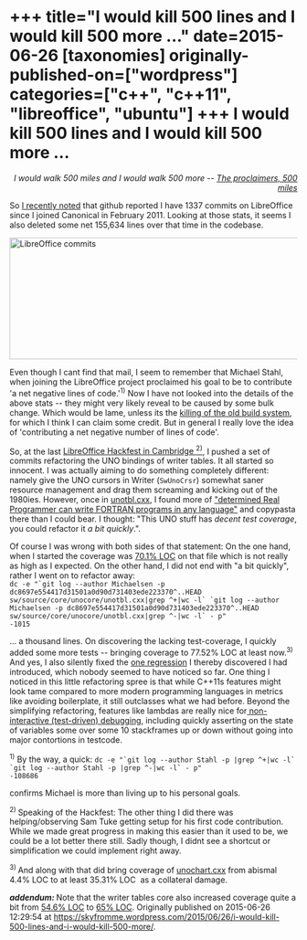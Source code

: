 +++
title="I would kill 500 lines and I would kill 500 more ..."
date=2015-06-26
[taxonomies]
originally-published-on=["wordpress"]
categories=["c++", "c++11", "libreoffice", "ubuntu"]
+++
I would kill 500 lines and I would kill 500 more ...
====================================================

<p style="text-align:right;"><em>I would walk 500 miles and I would walk 500 more</em>
<em>-- <a href="https://www.youtube.com/watch?v=tM0sTNtWDiI">The proclaimers, 500 miles</a></em></p>
<p style="text-align:left;">So <a href="https://twitter.com/Sweet5hark/status/613846026118668288">I recently noted</a> that github reported I have 1337 commits on LibreOffice since I joined Canonical in February 2011. Looking at those stats, it seems I also deleted some net 155,634 lines over that time in the codebase.</p>
<p style="text-align:left;"><a href="https://skyfromme.files.wordpress.com/2015/06/leetcommits.png"><img class="aligncenter size-large wp-image-1078" src="https://skyfromme.files.wordpress.com/2015/06/leetcommits.png?w=519" alt="LibreOffice commits" width="519" height="213" /></a></p>
<p style="text-align:left;">Even though I cant find that mail, I seem to remember that Michael Stahl, when joining the LibreOffice project proclaimed his goal to be to contribute 'a net negative lines of code.'<sup>1)</sup> Now I have not looked into the details of the above stats -- they might very likely reveal to be caused by some bulk change. Which would be lame, unless its the <a href="https://skyfromme.wordpress.com/2013/02/28/one/">killing of the old build system</a>, for which I think I can claim some credit. But in general I really love the idea of 'contributing a net negative number of lines of code'.</p>
<p style="text-align:left;">So, at the last <a href="https://wiki.documentfoundation.org/Hackfest/Cambridge2015">LibreOffice Hackfest in Cambridge <sup>2)</sup></a>, I pushed a set of commits refactoring the UNO bindings of writer tables. It all started so innocent. I was actually aiming to do something completely different: namely give the UNO cursors in Writer (<code>SwUnoCrsr</code>) somewhat saner resource management and drag them screaming and kicking out of the 1980ies. However, once in <a href="https://github.com/LibreOffice/core/blob/master/sw/source/core/unocore/unotbl.cxx">unotbl.cxx</a>, I found more of <a href="http://www.ee.ryerson.ca/~elf/hack/realmen.html">"determined Real Programmer can write FORTRAN programs in any language"</a> and copypasta there than I could bear. I thought: "This UNO stuff has <em>decent test coverage</em>, you could refactor it <em>a bit</em> <em>quickly</em>.".</p>
Of course I was wrong with both sides of that statement: On the one hand, when I started the coverage was <a href="http://dev-builds.libreoffice.org/lcov_reports/master~2014-11-02_22.37.32/sw/source/core/unocore/unotbl.cxx.gcov.html">70.1% LOC</a> on that file which is not really as high as I expected. On the other hand, I did not end with "a bit quickly", rather I went on to refactor away:<code>
dc -e "`git log --author Michaelsen -p dc8697e554417d31501a0d90d731403ede223370^..HEAD sw/source/core/unocore/unotbl.cxx|grep ^+|wc -l` `git log --author Michaelsen -p dc8697e554417d31501a0d90d731403ede223370^..HEAD sw/source/core/unocore/unotbl.cxx|grep ^-|wc -l` - p"
-1015
</code>
<p style="text-align:left;">... a thousand lines. On discovering the lacking test-coverage, I quickly added some more tests -- bringing coverage to 77.52% LOC at least now.<sup>3)</sup> And yes, I also silently fixed the <a href="https://github.com/LibreOffice/core/commit/684d2ad37aed1240eea03dac381acd1c73383b20">one regression</a> I thereby discovered I had introduced, which nobody seemed to have noticed so far. One thing I noticed in this little refactoring spree is that while C++11s features might look tame compared to more modern programming languages in metrics like avoiding boilerplate, it still outclasses what we had before. Beyond the simplifying refactoring, features like lambdas are really nice for<a href="http://nabble.documentfoundation.org/OSX-uiwriter-stacktrace-needed-tp4151007p4151083.html"> non-interactive (test-driven) debugging,</a> including quickly asserting on the state of variables some over some 10 stackframes up or down without going into major contortions in testcode.</p>
<sup>1)</sup> By the way, a quick:
<code>dc -e "`git log --author Stahl -p |grep ^+|wc -l` `git log --author Stahl -p |grep ^-|wc -l` - p"
-108686</code>

confirms Michael is more than living up to his personal goals.

<sup>2) </sup>Speaking of the Hackfest: The other thing I did there was helping/observing Sam Tuke getting setup for his first code contribution. While we made great progress in making this easier than it used to be, we could be a lot better there still. Sadly though, I didnt see a shortcut or simplification we could implement right away.

<sup>3) </sup>And along with that did bring coverage of <a href="http://lcov.libreoffice.org/sw/source/core/unocore/unochart.cxx.gcov.html">unochart.cxx</a> from abismal 4.4% LOC to at least 35.31% LOC  as a collateral damage.

<strong><em>addendum: </em></strong>Note that the writer tables core also increased coverage quite a bit from <a href="http://dev-builds.libreoffice.org/lcov_reports/master~2014-11-02_22.37.32/sw/source/core/table/index.html">54.6% LOC</a> to <a href="http://lcov.libreoffice.org/sw/source/core/table/index.html">65% LOC</a>.
Originally published on 2015-06-26 12:29:54 at https://skyfromme.wordpress.com/2015/06/26/i-would-kill-500-lines-and-i-would-kill-500-more/.
